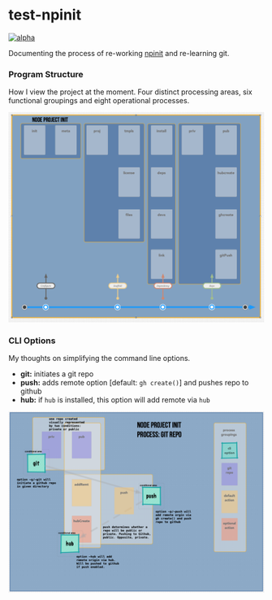 # test-npinit
[![alpha][stability-image]][stability-url]

Documenting the process of re-working [npinit](https://github.com/akileez/npinit) and re-learning git.

### Program Structure

How I view the project at the moment. Four distinct processing areas, six functional groupings and eight operational processes.

![img](img/npinit-diagram-02.png)

### CLI Options

My thoughts on simplifying the command line options.
* **git:** initiates a git repo
* **push:** adds remote option [default: `gh create()`] and pushes repo to github
* **hub:** if `hub` is installed, this option will add remote via `hub`

![img](img/npinit-git-diagram-02a.png)

[stability-image]: https://img.shields.io/badge/stability-alpha-darkorange.svg?style=flat-square
[stability-url]: https://github.com/akileez/test-npinit